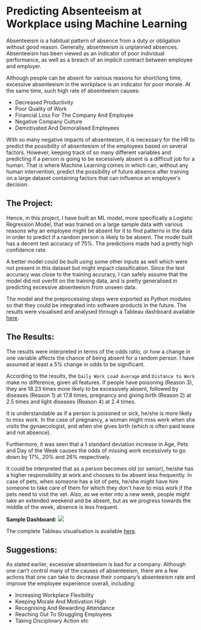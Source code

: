 # Predicting Absenteeism at Workplace using Machine Learning

Absenteeism is a habitual pattern of absence from a duty or obligation without good reason. Generally, absenteeism is unplanned absences. Absenteeism has been viewed as an indicator of poor individual performance, as well as a breach of an implicit contract between employee and employer.

Although people can be absent for various reasons for short/long time, excessive absenteeism in the workplace is an indicator for poor morale. At the same time, such high rate of absenteeism causes:

- Decreased Productivity
- Poor Quality of Work
- Financial Loss For The Company And Employee
- Negative Company Culture
- Demotivated And Demoralised Employees

With so many negative impacts of absenteeism, it is necessary for the HR to predict the possibility of absenteeism of the employees based on several factors. However, keeping track of so many different variables and predicting if a person is going to be excessively absent is a difficult job for a human. That is where Machine Learning comes in which can, without any human intervention, predict the possibility of future absence after training on a large dataset containing factors that can influence an employee's decision. 

## The Project:

Hence, in this project, I have built an ML model, more specifically a Logistic Regression Model, that was trained on a large sample data with various reasons why an employee might be absent for it to find patterns in the data in order to predict if a random person is likely to be absent. The model built has a decent test accuracy of 75%. The predictions made had a pretty high confidence rate. 

A better model could be built using some other inputs as well which were not present in this dataset but might impact classification. Since the test accuracy was close to the training accuracy, I can safely assume that the model did not overfit on the training data, and is pretty generalised in predicting excessive absenteeism from unseen data.

The model and the preprocessing steps were exported as Python modules so that they could be integrated into software products in the future. The results were visualised and analysed through a Tableau dashboard available <a href="https://public.tableau.com/app/profile/rafsan.al.mamun/viz/AbsenteeismVisualisation_16686128369310/AbsenteeismProjectFactorsAffectingExcessiveAbsenceatWorkplace" target="_blank">here</a>.

## The Results:

The results were interpreted in terms of the odds ratio, or how a change in one variable affects the chance of being absent for a random person. I have assumed at least a 5% change in odds to be significant.

According to the results, the `Daily Work Load Average` and `Distance to Work` make no difference, given all features. If people have poisoning (Reason 3), they are 18.23 times more likely to be excessively absent, followed by diseases (Reason 1) at 17.8 times, pregnancy and giving birth (Reason 2) at 2.5 times and light diseases (Reason 4) at 2.4 times.

It is understandable as if a person is poisoned or sick, he/she is more likely to miss work. In the case of pregnancy, a woman might miss work when she visits the gynaecologist, and when she gives birth (which is often paid leave and not absence).

Furthermore, it was seen that a 1 standard deviation increase in Age, Pets and Day of the Week causes the odds of missing work excessively to go down by 17%, 20% and 26% respectively.

It could be interpreted that as a person becomes old (or senior), he/she has a higher responsibility at work and chooses to be absent less frequently. In case of pets, when someone has a lot of pets, he/she might have hire someone to take care of them for which they don't have to miss work if the pets need to visit the vet. Also, as we enter into a new week, people might take an extended weekend and be absent, but as we progress towards the middle of the week, absence is less frequent.

**Sample Dashboard:**
<img src="/Visualisation/Absenteeism Project_ Factors Affecting Excessive Absence at Workplace.png">

The complete Tableau visualisation is available <a href="https://public.tableau.com/app/profile/rafsan.al.mamun/viz/AbsenteeismVisualisation_16686128369310/AbsenteeismProjectFactorsAffectingExcessiveAbsenceatWorkplace" target="_blank">here</a>.

## Suggestions:

As stated earlier, excessive absenteeism is bad for a company. Although one can’t control many of the causes of absenteeism, there are a few actions that one can take to decrease their company’s absenteeism rate and improve the employee experience overall, including:

- Increasing Workplace Flexibility
- Keeping Morale And Motivation High
- Recognising And Rewarding Attendance
- Reaching Out To Struggling Employees
- Taking Disciplinary Action etc